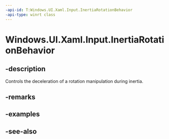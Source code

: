 ```yaml
---
-api-id: T:Windows.UI.Xaml.Input.InertiaRotationBehavior
-api-type: winrt class
---
```


<!-- Class syntax.
public class InertiaRotationBehavior : Windows.UI.Xaml.Input.IInertiaRotationBehavior
-->

# Windows.UI.Xaml.Input.InertiaRotationBehavior

## -description
Controls the deceleration of a rotation manipulation during inertia.



## -remarks

## -examples

## -see-also
